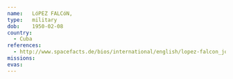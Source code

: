 ```yaml
---
name:	LóPEZ FALCóN, 
type:	military
dob:	1950-02-08
country:
  - Cuba
references:
  - http://www.spacefacts.de/bios/international/english/lopez-falcon_jose.htm
missions:
evas:
---
```

